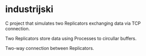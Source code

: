 # industrijski

C project that simulates two Replicators exchanging data via TCP connection.

Two Replicators store data using Processes to circullar buffers.

Two-way connection between Replicators.
